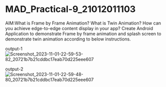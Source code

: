 # MAD_Practical-9_21012011103

AIM:What is Frame by Frame Animation? What is Twin Animation? How can you achieve edge-to-edge content display in your app? Create Android Application to demonstrate Frame by frame animation and splash screen to demonstrate twin animation according to below instructions.

output-1
![Screenshot_2023-11-01-22-59-53-82_20721b7b21cddbc17eab70d225eee607](https://github.com/Rohan3429/MAD_Practical-9_21012011103/assets/98172369/60f4564f-36bd-4db5-b50f-e3f82b97a576)

output-2
![Screenshot_2023-11-01-22-59-48-80_20721b7b21cddbc17eab70d225eee607](https://github.com/Rohan3429/MAD_Practical-9_21012011103/assets/98172369/a37e9031-6ffb-44d3-9109-f4658b04c74f)
